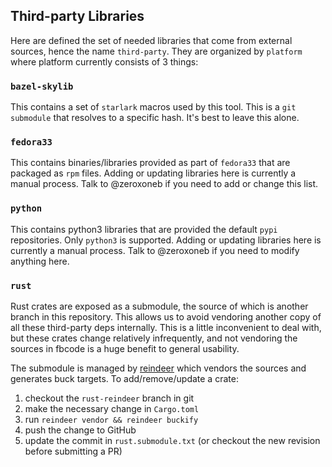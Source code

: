 ## Third-party Libraries

Here are defined the set of needed libraries that come from external sources, hence the name
`third-party`.  They are organized by `platform` where platform currently consists of 3 things:

### `bazel-skylib`
This contains a set of `starlark` macros used by this tool.  This is a `git submodule` that resolves
to a specific hash.  It's best to leave this alone.

### `fedora33`

This contains binaries/libraries provided as part of `fedora33` that are packaged as `rpm` files.
Adding or updating libraries here is currently a manual process.  Talk to @zeroxoneb if you need to
add or change this list.

### `python`

This contains python3 libraries that are provided the default `pypi` repositories.  Only `python3`
is supported.  Adding or updating libraries here is currently a manual process.  Talk to @zeroxoneb
if you need to modify anything here.

### `rust`

Rust crates are exposed as a submodule, the source of which is another branch
in this repository. This allows us to avoid vendoring another copy of all
these third-party deps internally. This is a little inconvenient to deal
with, but these crates change relatively infrequently, and not vendoring the
sources in fbcode is a huge benefit to general usability.

The submodule is managed by
[reindeer](https://github.com/facebookincubator/reindeer/) which vendors the
sources and generates buck targets.
To add/remove/update a crate:
1) checkout the `rust-reindeer` branch in git
2) make the necessary change in `Cargo.toml`
3) run `reindeer vendor && reindeer buckify`
4) push the change to GitHub
5) update the commit in `rust.submodule.txt` (or checkout the new revision
before submitting a PR)
